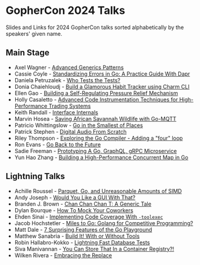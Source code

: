 # GopherCon 2024 Talks

Slides and Links for 2024 GopherCon talks sorted alphabetically by the speakers' given name.

## Main Stage

- Axel Wagner - [Advanced Generics Patterns](./AxelWagner-AdvancedGenericsPatterns/README.md)
- Cassie Coyle - [Standardizing Errors in Go: A Practice Guide With Dapr](./CassieCoyle-StandardizingErrorsInGo-APracticalGuideWithDapr/README.md)
- Daniela Petruzalek - [Who Tests the Tests?](./DanielaPetruzalek/README.md)
- Donia Chaiehloudj - [Build a Glamorous Habit Tracker using Charm CLI](./DoniaChaiehloudj-BuildAGlamourousHabitTrackerWithCharmCLI/README.md)
- Ellen Gao - [Building a Self-Regulating Pressure Relief Mechanism](./EllenGao-BuildingASelfRegulatingPressureReliefMechanism/README.md)
- Holly Casaletto - [Advanced Code Instrumentation Techniques for High-Performance Trading Systems](./HollyCasaletto-AdvancedCodeInstrumentationTechniquesForHighPerformanceTradingSystems/README.md)
- Keith Randall - [Interface Internals](./KeithRandall-InterfaceInternals/README.md)
- Marvin Hosea - [Saving African Savannah Wildlife with Go-MQTT](./MarvinHosea-SavingAfricanSavannahWildlifeWithGoMQTT/README.md)
- Patricio Whittingslow - [Go in the Smallest of Places](./PatricioWhittingslow-GoInTheSmallestOfPlaces/README.md)
- Patrick Stephen - [Digital Audio From Scratch](./PatrickStephen-DigitalAudioFromScratch/README.md)
- Riley Thompson - [Exploring the Go Compiler - Adding a "four" loop](./RileyThompson-ExploringTheGoCompiler-AddingAFourLoop/README.md)
- Ron Evans - [Go Back to the Future](./RonEvans-GoBackToTheFuture/README.md)
- Sadie Freeman - [Prototyping A Go, GraphQL, gRPC Microservice](./SadieFreeman-PrototypingAGoGraphQLgRPCMicroservice/README.md)
- Yun Hao Zhang - [Building a High-Performance Concurrent Map in Go](./YunHaoZhang-BuildingaHighPerformanceConcurrentMapInGo/YunHao%20Zhang%20-%20Building%20a%20High-Performance%20Concurrent%20Map%20in%20Go.pdf)

## Lightning Talks

- Achille Roussel - [Parquet, Go, and Unreasonable Amounts of SIMD](./AchilleRoussel-ParquetGoAndUnreasonableAmountsOfSIMD/README.md)
- Andy Joseph - [Would You Like a GUI With That?](./AndyJoseph-WouldYouLikeAGUIWithThat/README.md)
- Branden J. Brown - [Chan Chan Chan T: A Generic Tale](./BrandenJBrown-ChanChanChanT-AGenericTale/README.md)
- Dylan Bourque - [How To Mock Your Coworkers](./DylanBourque-HowToMockYourCoworkers/README.md)
- Ehden Sinai - [Implementing Code Coverage With `-toolexec`](./EhdenSinai-ImplementingCodeCoverageWithToolexec/README.md)
- Jacob Hochstetler - [Miles to Go: Golang for Competitive Programming?](./JacobHochstetler-MilesToGo/README.md)
- Matt Dale - [7 Surprising Features of the Go Playground](./MattDale-7SurprisingFeaturesOfTheGoPlayground/README.md)
- Matthew Sanabria - [Build It! With or Without Tools](./MatthewSanabria-BuildIt-WithOrWithoutTools/README.md)
- Robin Hallabro-Kokko - [Lightning Fast Database Tests](./RobinHallabroKokko-LightningFastDatabaseTests/README.md)
- Siva Manivannan - [You Can Store That In a Container Registry?!](./SivaManivannan-YouCanStoreThatInAContainerRegistry/README.md)
- Wilken Rivera - [Embracing the Replace](./WilkenRivera-Embracing-The-Replace/README.md)
